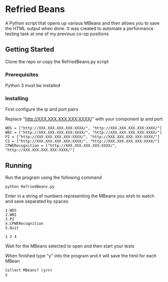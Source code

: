 # Refried Beans

A Python script that opens up various MBeans and then allows you to save the HTML output when done. It was created to automate a performance testing task at one of my previous co-op positions

## Getting Started

Clone the repo or copy the RefriedBeans.py script

### Prerequisites

Python 3 must be installed

### Installing

First configure the ip and port pairs

Replace "http://XXX.XXX.XXX.XXX:XXXX/" with your component ip and port

```
WDS = ["http://XXX.XXX.XXX.XXX:XXXX/", "http://XXX.XXX.XXX.XXX:XXXX/"]
WBI = ["http://XXX.XXX.XXX.XXX:XXXX/", "http://XXX.XXX.XXX.XXX:XXXX/"]
PI = ["http://XXX.XXX.XXX.XXX:XXXX/", "http://XXX.XXX.XXX.XXX:XXXX/"]
CS = ["http://XXX.XXX.XXX.XXX:XXXX/", "http://XXX.XXX.XXX.XXX:XXXX/"]
CPWERecognition = ["http://XXX.XXX.XXX.XXX:XXXX/", "http://XXX.XXX.XXX.XXX:XXXX/"]
```

## Running 

Run the program using the following command

```
python RefriedBeans.py
```

Enter in a string of numbers representing the MBeans you wish to watch and save separated by spaces

```
1.WDS
2.WBI
3.PI
4.CPWERecognition
5.Quit

1 3 4
```

Wait for the MBeans selected to open and then start your tests

When finished type "y" into the program and it will save the html for each MBean

```
Collect MBeans? (y/n)
y
```
